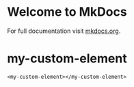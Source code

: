 # Welcome to MkDocs

For full documentation visit [mkdocs.org](https://www.mkdocs.org).

# my-custom-element

```<my-custom-element></my-custom-element>```

<my-custom-element></my-custom-element>